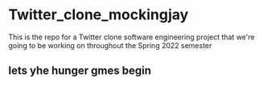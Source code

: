 # Twitter_clone_mockingjay
This is the repo for a Twitter clone software engineering project that we're going to be working on throughout the Spring 2022 semester

## lets yhe hunger gmes begin

